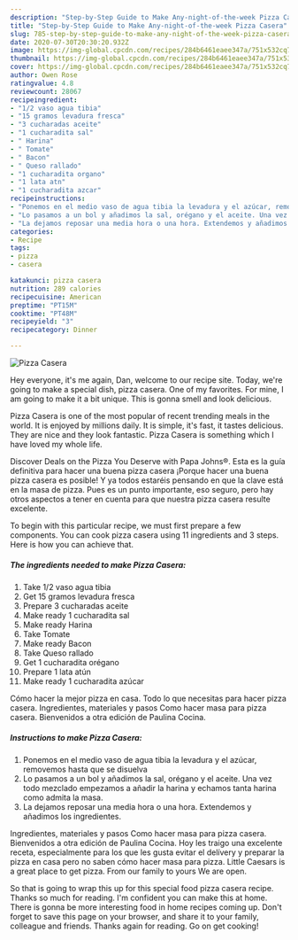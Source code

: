 ```yaml
---
description: "Step-by-Step Guide to Make Any-night-of-the-week Pizza Casera"
title: "Step-by-Step Guide to Make Any-night-of-the-week Pizza Casera"
slug: 785-step-by-step-guide-to-make-any-night-of-the-week-pizza-casera
date: 2020-07-30T20:30:20.932Z
image: https://img-global.cpcdn.com/recipes/284b6461eaee347a/751x532cq70/pizza-casera-foto-principal.jpg
thumbnail: https://img-global.cpcdn.com/recipes/284b6461eaee347a/751x532cq70/pizza-casera-foto-principal.jpg
cover: https://img-global.cpcdn.com/recipes/284b6461eaee347a/751x532cq70/pizza-casera-foto-principal.jpg
author: Owen Rose
ratingvalue: 4.8
reviewcount: 28067
recipeingredient:
- "1/2 vaso agua tibia"
- "15 gramos levadura fresca"
- "3 cucharadas aceite"
- "1 cucharadita sal"
- " Harina"
- " Tomate"
- " Bacon"
- " Queso rallado"
- "1 cucharadita organo"
- "1 lata atn"
- "1 cucharadita azcar"
recipeinstructions:
- "Ponemos en el medio vaso de agua tibia la levadura y el azúcar, removemos hasta que se disuelva"
- "Lo pasamos a un bol y añadimos la sal, orégano y el aceite. Una vez todo mezclado empezamos a añadir la harina y echamos tanta harina como admita la masa."
- "La dejamos reposar una media hora o una hora. Extendemos y añadimos los ingredientes."
categories:
- Recipe
tags:
- pizza
- casera

katakunci: pizza casera 
nutrition: 289 calories
recipecuisine: American
preptime: "PT15M"
cooktime: "PT48M"
recipeyield: "3"
recipecategory: Dinner

---
```



![Pizza Casera](https://img-global.cpcdn.com/recipes/284b6461eaee347a/751x532cq70/pizza-casera-foto-principal.jpg)

Hey everyone, it's me again, Dan, welcome to our recipe site. Today, we're going to make a special dish, pizza casera. One of my favorites. For mine, I am going to make it a bit unique. This is gonna smell and look delicious.

Pizza Casera is one of the most popular of recent trending meals in the world. It is enjoyed by millions daily. It is simple, it's fast, it tastes delicious. They are nice and they look fantastic. Pizza Casera is something which I have loved my whole life.

Discover Deals on the Pizza You Deserve with Papa Johns®. Esta es la guía definitiva para hacer una buena pizza casera ¡Porque hacer una buena pizza casera es posible! Y ya todos estaréis pensando en que la clave está en la masa de pizza. Pues es un punto importante, eso seguro, pero hay otros aspectos a tener en cuenta para que nuestra pizza casera resulte excelente.


To begin with this particular recipe, we must first prepare a few components. You can cook pizza casera using 11 ingredients and 3 steps. Here is how you can achieve that.

<!--inarticleads1-->

##### The ingredients needed to make Pizza Casera:

1. Take 1/2 vaso agua tibia
1. Get 15 gramos levadura fresca
1. Prepare 3 cucharadas aceite
1. Make ready 1 cucharadita sal
1. Make ready  Harina
1. Take  Tomate
1. Make ready  Bacon
1. Take  Queso rallado
1. Get 1 cucharadita orégano
1. Prepare 1 lata atún
1. Make ready 1 cucharadita azúcar


Cómo hacer la mejor pizza en casa. Todo lo que necesitas para hacer pizza casera. Ingredientes, materiales y pasos Como hacer masa para pizza casera. Bienvenidos a otra edición de Paulina Cocina. 

<!--inarticleads2-->

##### Instructions to make Pizza Casera:

1. Ponemos en el medio vaso de agua tibia la levadura y el azúcar, removemos hasta que se disuelva
1. Lo pasamos a un bol y añadimos la sal, orégano y el aceite. Una vez todo mezclado empezamos a añadir la harina y echamos tanta harina como admita la masa.
1. La dejamos reposar una media hora o una hora. Extendemos y añadimos los ingredientes.


Ingredientes, materiales y pasos Como hacer masa para pizza casera. Bienvenidos a otra edición de Paulina Cocina. Hoy les traigo una excelente receta, especialmente para los que les gusta evitar el delívery y preparar la pizza en casa pero no saben cómo hacer masa para pizza. Little Caesars is a great place to get pizza. From our family to yours We are open. 

So that is going to wrap this up for this special food pizza casera recipe. Thanks so much for reading. I'm confident you can make this at home. There is gonna be more interesting food in home recipes coming up. Don't forget to save this page on your browser, and share it to your family, colleague and friends. Thanks again for reading. Go on get cooking!
